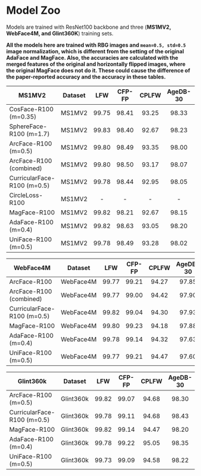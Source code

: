 # Model Zoo
Models are trained with ResNet100 backbone and three (**MS1MV2, WebFace4M, and Glint360K**) training sets.

**All the models here are trained with RBG images and ```mean=0.5, std=0.5``` image normalization, which is different from the setting of the original AdaFace and MagFace.
Also, the accuracies are calculated with the merged features of the original and horizontally flipped images, where the original MagFace does not do it. These could cause the difference of the paper-reported accuracy and the accuracy in these tables.** 

| MS1MV2                      |  Dataset  |  LFW  | CFP-FP | CPLFW | AgeDB-30 | CALFW |                                             Weights                                             |
|-----------------------------|:---------:|:-----:|:------:|:-----:|:--------:|:-----:|:-----------------------------------------------------------------------------------------------:|
| CosFace-R100 (m=0.35)       |  MS1MV2   | 99.75 | 98.41  | 93.25 |  98.33   | 95.93 | [Gdrive](https://drive.google.com/file/d/1FzsD117ESm7RDXE2DMvoQmAdkL7W2sa0/view?usp=drive_link) |
| SphereFace-R100 (m=1.7)     |  MS1MV2   | 99.83 | 98.40  | 92.67 |  98.23   | 96.07 | [Gdrive](https://drive.google.com/file/d/1vCMSDF65bslXcU0kxCadBrdW48v-7oPt/view?usp=drive_link) |
| ArcFace-R100 (m=0.5)        |  MS1MV2   | 99.80 | 98.49  | 93.35 |  98.00   | 96.05 | [Gdrive](https://drive.google.com/file/d/1MH2eCU_II2nUtkDHgyD0Scxua1MDZtdE/view?usp=drive_link) |
| ArcFace-R100 (combined)     |  MS1MV2   | 99.80 | 98.50  | 93.17 |  98.07   | 96.18 | [Gdrive](https://drive.google.com/file/d/13K1loXa_YWhkXRSaNXuEqbrCT74nLsoB/view?usp=drive_link) |
| CurricularFace-R100 (m=0.5) |  MS1MV2   | 99.78 | 98.44  | 92.95 |  98.05   | 96.08 | [Gdrive](https://drive.google.com/file/d/1OPTjbvgBnVBVrttJKvOzevG9sNQXjA1j/view?usp=drive_link) |
| CircleLoss-R100             |  MS1MV2   |   -   |   -    |   -   |    -     |   -   |                                                -                                                |
| MagFace-R100                |  MS1MV2   | 99.82 | 98.21  | 92.67 |  98.15   | 96.13 | [Gdrive](https://drive.google.com/file/d/1h_V93Sc1NB5eLW26-pB7KCB7-BSCYHZj/view?usp=drive_link) |
| AdaFace-R100 (m=0.4)        |  MS1MV2   | 99.82 | 98.63  | 93.05 |  98.20   | 96.15 | [Gdrive](https://drive.google.com/file/d/1a0BkAUwFC8O_sR2cW0NOM93zgOKBWbsr/view?usp=drive_link) |
| UniFace-R100 (m=0.5)        |  MS1MV2   | 99.78 | 98.49  | 93.28 |  98.02   | 96.10 | [Gdrive](https://drive.google.com/file/d/1TgO7RgXPoMoM6ESIj7h09WYhotou47vD/view?usp=drive_link) |


|          WebFace4M          |  Dataset  |  LFW  | CFP-FP | CPLFW | AgeDB-30 | CALFW |                                             Weights                                             |
|-----------------------------|:---------:|:-----:|:------:|:-----:|:--------:|:-----:|:-----------------------------------------------------------------------------------------------:|
| ArcFace-R100                | WebFace4M | 99.77 | 99.21  | 94.27 |  97.85   | 96.12 | TODO |
| ArcFace-R100 (combined)     | WebFace4M | 99.77 | 99.00  | 94.42 |  97.90   | 96.13 | [Gdrive](https://drive.google.com/file/d/1DXoYmNi5O2U_HF6vj4WKNHPEpWYNaw5O/view?usp=drive_link) |
| CurricularFace-R100 (m=0.5) | WebFace4M | 99.82 | 99.04  | 94.30 |  97.93   | 95.98 | TODO |
| MagFace-R100                | WebFace4M | 99.80 | 99.23  | 94.18 |  97.88   | 95.97 | TODO |
| AdaFace-R100 (m=0.4)        | WebFace4M | 99.78 | 99.14  | 94.32 |  97.63   | 96.13 | [Gdrive](https://drive.google.com/file/d/1YRqrXGOao5F3mVQXZ90dt-WLEICNqbYY/view?usp=drive_link) |
| UniFace-R100 (m=0.5)        | WebFace4M | 99.77 | 99.21  | 94.47 |  97.60   | 96.02 | TODO |

|          Glint360k          |  Dataset  |  LFW  | CFP-FP | CPLFW | AgeDB-30 | CALFW |                                             Weights                                             |
|-----------------------------|:---------:|:-----:|:------:|:-----:|:--------:|:-----:|:-----------------------------------------------------------------------------------------------:|
| ArcFace-R100 (m=0.5)        | Glint360k | 99.82 | 99.07  | 94.68 |  98.30   | 96.15 | TODO |
| CurricularFace-R100 (m=0.5) | Glint360k | 99.78 | 99.11  | 94.68 |  98.43   | 96.17 | TODO |
| MagFace-R100                | Glint360k | 99.82 | 99.14  | 94.47 |  98.20   | 96.15 | TODO |
| AdaFace-R100 (m=0.4)        | Glint360k | 99.78 | 99.22  | 95.05 |  98.35   | 96.07 | TODO |
| UniFace-R100 (m=0.5)        | Glint360k | 99.73 | 99.09  | 94.58 |  98.22   | 96.18 | TODO |
